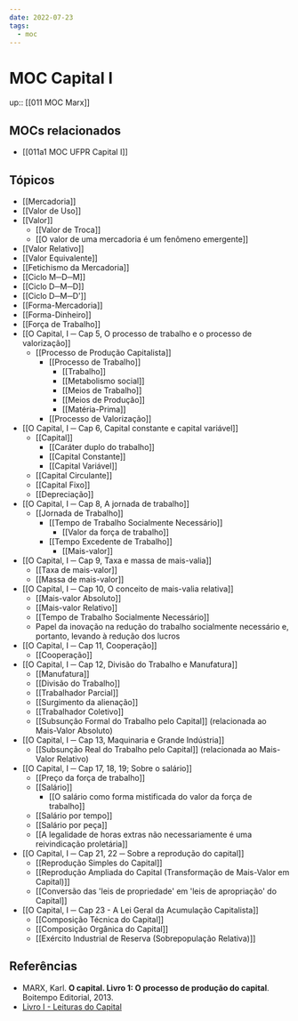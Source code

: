 ```yaml
---
date: 2022-07-23
tags:
  - moc 
---
```

# MOC Capital I
up:: [[011 MOC Marx]]

## MOCs relacionados
- [[011a1 MOC UFPR Capital I]]

## Tópicos
- [[Mercadoria]]
- [[Valor de Uso]]
- [[Valor]]
	- [[Valor de Troca]]
	- [[O valor de uma mercadoria é um fenômeno emergente]]
- [[Valor Relativo]]
- [[Valor Equivalente]]
- [[Fetichismo da Mercadoria]]
- [[Ciclo M─D─M]]
- [[Ciclo D─M─D]]
- [[Ciclo D─M─D']]
- [[Forma-Mercadoria]]
- [[Forma-Dinheiro]]
- [[Força de Trabalho]]
- [[O Capital, I ─ Cap 5, O processo de trabalho e o processo de valorização]]
	- [[Processo de Produção Capitalista]]
		- [[Processo de Trabalho]]
			- [[Trabalho]]
			- [[Metabolismo social]]
			- [[Meios de Trabalho]]
			- [[Meios de Produção]]
			- [[Matéria-Prima]]
		- [[Processo de Valorização]]
- [[O Capital, I ─ Cap 6, Capital constante e capital variável]]
	- [[Capital]]
		- [[Caráter duplo do trabalho]]
		- [[Capital Constante]]
		- [[Capital Variável]]
	- [[Capital Circulante]]
	- [[Capital Fixo]]
	- [[Depreciação]]
- [[O Capital, I ─ Cap 8, A jornada de trabalho]]
	- [[Jornada de Trabalho]]
		- [[Tempo de Trabalho Socialmente Necessário]]
			- [[Valor da força de trabalho]]
		- [[Tempo Excedente de Trabalho]]
			- [[Mais-valor]]
- [[O Capital, I ─ Cap 9, Taxa e massa de mais-valia]]
	- [[Taxa de mais-valor]]
	- [[Massa de mais-valor]]
- [[O Capital, I ─ Cap 10, O conceito de mais-valia relativa]]
	- [[Mais-valor Absoluto]]
	- [[Mais-valor Relativo]]
	- [[Tempo de Trabalho Socialmente Necessário]]
	- Papel da inovação na redução do trabalho socialmente necessário e, portanto, levando à redução dos lucros
- [[O Capital, I ─ Cap 11, Cooperação]]
	- [[Cooperação]]
- [[O Capital, I ─ Cap 12, Divisão do Trabalho e Manufatura]]
	- [[Manufatura]]
	- [[Divisão do Trabalho]]
	- [[Trabalhador Parcial]]
	- [[Surgimento da alienação]]
	- [[Trabalhador Coletivo]]
	- [[Subsunção Formal do Trabalho pelo Capital]] (relacionada ao Mais-Valor Absoluto)
- [[O Capital, I ─ Cap 13, Maquinaria e Grande Indústria]]
	- [[Subsunção Real do Trabalho pelo Capital]] (relacionada ao Mais-Valor Relativo)
- [[O Capital, I ─ Cap 17, 18, 19; Sobre o salário]]
	- [[Preço da força de trabalho]]
	- [[Salário]]
		- [[O salário como forma mistificada do valor da força de trabalho]]
	- [[Salário por tempo]]
	- [[Salário por peça]]
	- [[A legalidade de horas extras não necessariamente é uma reivindicação proletária]]
- [[O Capital, I ─ Cap 21, 22 ─ Sobre a reprodução do capital]]
	- [[Reprodução Simples do Capital]]
	- [[Reprodução Ampliada do Capital (Transformação de Mais-Valor em Capital)]]
	- [[Conversão das 'leis de propriedade' em 'leis de apropriação' do Capital]]
- [[O Capital, I ─ Cap 23 - A Lei Geral da Acumulação Capitalista]]
	- [[Composição Técnica do Capital]]
	- [[Composição Orgânica do Capital]]
	- [[Exército Industrial de Reserva (Sobrepopulação Relativa)]]


## Referências
- MARX, Karl. **O capital. Livro 1: O processo de produção do capital**. Boitempo Editorial, 2013.
- [Livro I - Leituras do Capital](http://www.leiturasdocapital.ufpr.br/?page_id=40)